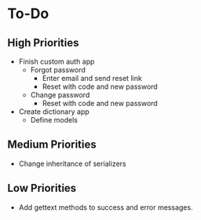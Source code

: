 # To-Do

## High Priorities

- Finish custom auth app
  - Forgot password
    - Enter email and send reset link
    - Reset with code and new password
  - Change password
    - Reset with code and new password
- Create dictionary app
  - Define models

## Medium Priorities

- Change inheritance of serializers

## Low Priorities

- Add gettext methods to success and error messages.
